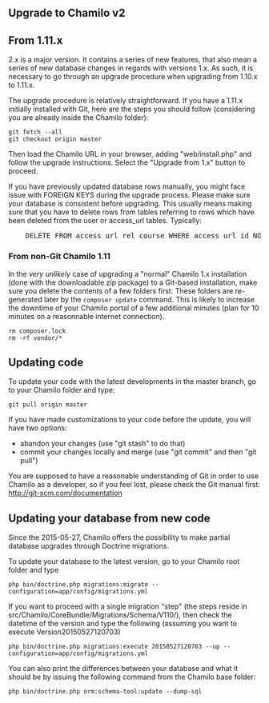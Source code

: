 ## Upgrade to Chamilo v2 

## From 1.11.x

2.x is a major version. It contains a series of new features, that
also mean a series of new database changes in regards with versions 1.x. As 
such, it is necessary to go through an upgrade procedure when upgrading from 
1.10.x to 1.11.x.

The upgrade procedure is relatively straightforward. If you have a 1.11.x 
initially installed with Git, here are the steps you should follow 
(considering you are already inside the Chamilo folder):
```
git fetch --all
git checkout origin master
```

Then load the Chamilo URL in your browser, adding "web/install.php" and 
follow the upgrade instructions. Select the "Upgrade from 1.x" button to 
proceed.

If you have previously updated database rows manually, you might face issue with
FOREIGN KEYS during the upgrade process. Please make sure your database is
consistent before upgrading. This usually means making sure that you have to delete
rows from tables referring to rows which have been deleted from the user or access_url tables.
Typically:
<pre>
    DELETE FROM access_url_rel_course WHERE access_url_id NOT IN (SELECT id FROM access_url);
</pre>

### From non-Git Chamilo 1.11 ###

In the *very unlikely* case of upgrading a "normal" Chamilo 1.x installation (done with the downloadable zip package) to a Git-based installation, 
make sure you delete the contents of a few folders first. 
These folders are re-generated later by the ```composer update``` command. 
This is likely to increase the downtime of your Chamilo portal of a few additional minutes (plan for 10 minutes on a reasonnable internet connection).

```
rm composer.lock
rm -rf vendor/*
```

## Updating code

To update your code with the latest developments in the master branch, go to
your Chamilo folder and type:
```
git pull origin master
```
If you have made customizations to your code before the update, you will have
two options:
- abandon your changes (use "git stash" to do that)
- commit your changes locally and merge (use "git commit" and then "git pull")

You are supposed to have a reasonable understanding of Git in order to
use Chamilo as a developer, so if you feel lost, please check the Git manual
first: http://git-scm.com/documentation

## Updating your database from new code

Since the 2015-05-27, Chamilo offers the possibility to make partial database
upgrades through Doctrine migrations.

To update your database to the latest version, go to your Chamilo root folder
and type
```
php bin/doctrine.php migrations:migrate --configuration=app/config/migrations.yml
```

If you want to proceed with a single migration "step" (the steps reside in
src/Chamilo/CoreBundle/Migrations/Schema/V110/), then check the datetime of the
version and type the following (assuming you want to execute Version20150527120703)
```
php bin/doctrine.php migrations:execute 20150527120703 --up --configuration=app/config/migrations.yml
```

You can also print the differences between your database and what it should be by issuing the following command from the Chamilo base folder:
```
php bin/doctrine.php orm:schema-tool:update --dump-sql
```
